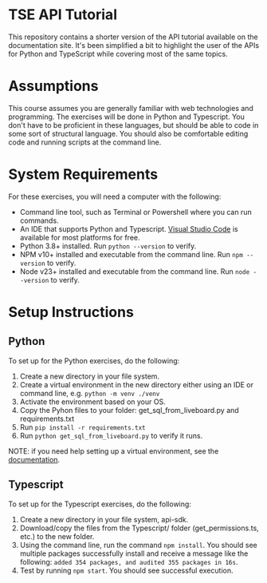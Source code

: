 # TSE API Tutorial

This repository contains a shorter version of the API tutorial available on the documentation site.  It's been simplified a bit to highlight the user of the APIs for Python and TypeScript while covering most of the same topics.

# Assumptions

This course assumes you are generally familiar with web technologies and programming.  The exercises will be done in Python and Typescript.  You don't have to be proficient in these languages, but should be able to code in some sort of structural language.  You should also be comfortable editing code and running scripts at the command line.

# System Requirements

For these exercises, you will need a computer with the following:

* Command line tool, such as Terminal or Powershell where you can run commands.
* An IDE that supports Python and Typescript.  [Visual Studio Code](https://code.visualstudio.com/) is available for most platforms for free.
* Python 3.8+ installed.  Run `python --version` to verify.
* NPM v10+ installed and executable from the command line.  Run `npm --version` to verify.
* Node v23+ installed and executable from the command line.  Run `node --version` to verify.

# Setup Instructions

## Python

To set up for the Python exercises, do the following:  

1. Create a new directory in your file system.
2. Create a virtual environment in the new directory either using an IDE or command line, e.g. `python -m venv ./venv` 
3. Activate the environment based on your OS.
4. Copy the Pyhon files to your folder: get_sql_from_liveboard.py and requirements.txt  
5. Run `pip install -r requirements.txt`
6. Run `python get_sql_from_liveboard.py` to verify it runs. 

NOTE: if you need help setting up a virtual environment, see the [documentation](https://docs.python.org/3/library/venv.html).

## Typescript

To set up for the Typescript exercises, do the following:  

1. Create a new directory in your file system, api-sdk.
2. Download/copy the files from the Typescript/ folder (get_permissions.ts, etc.) to the new folder.
3. Using the command line, run the command `npm install`.  You should see multiple packages successfully install and receive a message like the following:  `added 354 packages, and audited 355 packages in 16s`.
4. Test by running `npm start`.  You should see successful execution.
